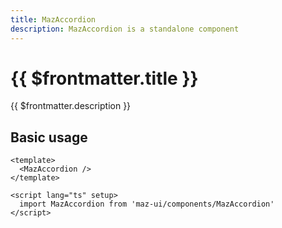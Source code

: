 ```yaml
---
title: MazAccordion
description: MazAccordion is a standalone component
---
```


<!-- markdownlint-disable MD033 -->

# {{ $frontmatter.title }}

{{ $frontmatter.description }}

<!--@include: ./../.vitepress/mixins/getting-started.md-->

## Basic usage

<MazAccordion class="maz-w-full">
  <template #title-1>
    Title 1
  </template>
  <template #content-1>
    Content 1
  </template>
  <template #title-2>
    Title 2
  </template>
  <template #content-2>
    Content 2
  </template>
  <template #title-3>
    Title 3
  </template>
  <template #content-3>
    Content 3
  </template>
  <template #title-4>
    Title 4
  </template>
  <template #content-4>
    Content 4
  </template>
</MazAccordion>

```vue
<template>
  <MazAccordion />
</template>

<script lang="ts" setup>
  import MazAccordion from 'maz-ui/components/MazAccordion'
</script>
```

<!--@include: ./../.vitepress/generated-docs/maz-accordion.doc.md-->
